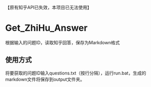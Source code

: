 【原有知乎API已失效，本项目已无法使用】

# Get_ZhiHu_Answer
 根据输入的问题ID，读取知乎回答，保存为Markdown格式

## 使用方式

 将要获取的问题ID输入questions.txt（按行分隔），运行run.bat，生成的markdown文件将保存到output文件夹。
